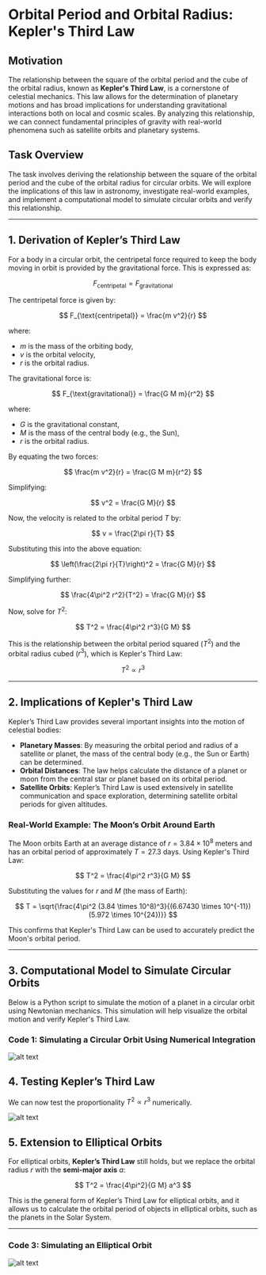 # Orbital Period and Orbital Radius: Kepler's Third Law

## Motivation  

The relationship between the square of the orbital period and the cube of the orbital radius, known as **Kepler's Third Law**, is a cornerstone of celestial mechanics. This law allows for the determination of planetary motions and has broad implications for understanding gravitational interactions both on local and cosmic scales. By analyzing this relationship, we can connect fundamental principles of gravity with real-world phenomena such as satellite orbits and planetary systems.

## Task Overview  

The task involves deriving the relationship between the square of the orbital period and the cube of the orbital radius for circular orbits. We will explore the implications of this law in astronomy, investigate real-world examples, and implement a computational model to simulate circular orbits and verify this relationship.

---

## 1. Derivation of Kepler’s Third Law  

For a body in a circular orbit, the centripetal force required to keep the body moving in orbit is provided by the gravitational force. This is expressed as:

$$
F_{\text{centripetal}} = F_{\text{gravitational}}
$$

The centripetal force is given by:

$$
F_{\text{centripetal}} = \frac{m v^2}{r}
$$

where:

- $m$ is the mass of the orbiting body,
- $v$ is the orbital velocity,
- $r$ is the orbital radius.

The gravitational force is:

$$
F_{\text{gravitational}} = \frac{G M m}{r^2}
$$

where:

- $G$ is the gravitational constant,
- $M$ is the mass of the central body (e.g., the Sun),
- $r$ is the orbital radius.

By equating the two forces:

$$
\frac{m v^2}{r} = \frac{G M m}{r^2}
$$

Simplifying:

$$
v^2 = \frac{G M}{r}
$$

Now, the velocity is related to the orbital period $T$ by:

$$
v = \frac{2\pi r}{T}
$$

Substituting this into the above equation:

$$
\left(\frac{2\pi r}{T}\right)^2 = \frac{G M}{r}
$$

Simplifying further:

$$
\frac{4\pi^2 r^2}{T^2} = \frac{G M}{r}
$$

Now, solve for $T^2$:

$$
T^2 = \frac{4\pi^2 r^3}{G M}
$$

This is the relationship between the orbital period squared ($T^2$) and the orbital radius cubed ($r^3$), which is Kepler's Third Law:

$$
T^2 \propto r^3
$$

---

## 2. Implications of Kepler's Third Law  

Kepler’s Third Law provides several important insights into the motion of celestial bodies:

- **Planetary Masses**: By measuring the orbital period and radius of a satellite or planet, the mass of the central body (e.g., the Sun or Earth) can be determined.
- **Orbital Distances**: The law helps calculate the distance of a planet or moon from the central star or planet based on its orbital period.
- **Satellite Orbits**: Kepler’s Third Law is used extensively in satellite communication and space exploration, determining satellite orbital periods for given altitudes.

### Real-World Example: The Moon’s Orbit Around Earth  

The Moon orbits Earth at an average distance of $r = 3.84 \times 10^8$ meters and has an orbital period of approximately $T = 27.3$ days. Using Kepler's Third Law:

$$
T^2 = \frac{4\pi^2 r^3}{G M}
$$

Substituting the values for $r$ and $M$ (the mass of Earth):

$$
T = \sqrt{\frac{4\pi^2 (3.84 \times 10^8)^3}{(6.67430 \times 10^{-11}) (5.972 \times 10^{24})}}
$$

This confirms that Kepler's Third Law can be used to accurately predict the Moon's orbital period.

---

## 3. Computational Model to Simulate Circular Orbits  

Below is a Python script to simulate the motion of a planet in a circular orbit using Newtonian mechanics. This simulation will help visualize the orbital motion and verify Kepler's Third Law.

### Code 1: Simulating a Circular Orbit Using Numerical Integration  

![alt text](image.png)

## 4. Testing  Kepler’s Third Law

We can now test the proportionality $T^2 \propto r^3$ numerically.

![alt text](image-1.png)

## 5. Extension to Elliptical Orbits  

For elliptical orbits, **Kepler’s Third Law** still holds, but we replace the orbital radius $r$ with the **semi-major axis** $a$:

$$
T^2 = \frac{4\pi^2}{G M} a^3
$$

This is the general form of Kepler’s Third Law for elliptical orbits, and it allows us to calculate the orbital period of objects in elliptical orbits, such as the planets in the Solar System.

---

### Code 3: Simulating an Elliptical Orbit

![alt text](image-2.png)